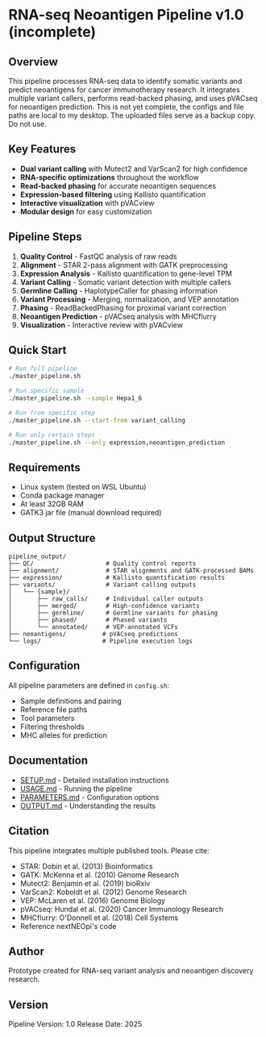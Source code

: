# RNA-seq Neoantigen Pipeline v1.0 (incomplete)

## Overview

This pipeline processes RNA-seq data to identify somatic variants and predict neoantigens for cancer immunotherapy research. It integrates multiple variant callers, performs read-backed phasing, and uses pVACseq for neoantigen prediction. This is not yet complete, the configs and file paths are local to my desktop. The uploaded files serve as a backup copy. Do not use.

## Key Features

- **Dual variant calling** with Mutect2 and VarScan2 for high confidence
- **RNA-specific optimizations** throughout the workflow
- **Read-backed phasing** for accurate neoantigen sequences
- **Expression-based filtering** using Kallisto quantification
- **Interactive visualization** with pVACview
- **Modular design** for easy customization

## Pipeline Steps

1. **Quality Control** - FastQC analysis of raw reads
2. **Alignment** - STAR 2-pass alignment with GATK preprocessing
3. **Expression Analysis** - Kallisto quantification to gene-level TPM
4. **Variant Calling** - Somatic variant detection with multiple callers
5. **Germline Calling** - HaplotypeCaller for phasing information
6. **Variant Processing** - Merging, normalization, and VEP annotation
7. **Phasing** - ReadBackedPhasing for proximal variant correction
8. **Neoantigen Prediction** - pVACseq analysis with MHCflurry
9. **Visualization** - Interactive review with pVACview

## Quick Start

```bash
# Run full pipeline
./master_pipeline.sh

# Run specific sample
./master_pipeline.sh --sample Hepa1_6

# Run from specific step
./master_pipeline.sh --start-from variant_calling

# Run only certain steps
./master_pipeline.sh --only expression,neoantigen_prediction
```

## Requirements

- Linux system (tested on WSL Ubuntu)
- Conda package manager
- At least 32GB RAM
- GATK3 jar file (manual download required)

## Output Structure

```
pipeline_output/
├── QC/                    # Quality control reports
├── alignment/             # STAR alignments and GATK-processed BAMs
├── expression/            # Kallisto quantification results
├── variants/              # Variant calling outputs
│   └── {sample}/
│       ├── raw_calls/     # Individual caller outputs
│       ├── merged/        # High-confidence variants
│       ├── germline/      # Germline variants for phasing
│       ├── phased/        # Phased variants
│       └── annotated/     # VEP-annotated VCFs
├── neoantigens/          # pVACseq predictions
└── logs/                 # Pipeline execution logs
```

## Configuration

All pipeline parameters are defined in `config.sh`:
- Sample definitions and pairing
- Reference file paths
- Tool parameters
- Filtering thresholds
- MHC alleles for prediction

## Documentation

- [SETUP.md](docs/setup.md) - Detailed installation instructions
- [USAGE.md](docs/usage.md) - Running the pipeline
- [PARAMETERS.md](docs/parameters.md) - Configuration options
- [OUTPUT.md](docs/output.md) - Understanding the results

## Citation

This pipeline integrates multiple published tools. Please cite:
- STAR: Dobin et al. (2013) Bioinformatics
- GATK: McKenna et al. (2010) Genome Research
- Mutect2: Benjamin et al. (2019) bioRxiv
- VarScan2: Koboldt et al. (2012) Genome Research
- VEP: McLaren et al. (2016) Genome Biology
- pVACseq: Hundal et al. (2020) Cancer Immunology Research
- MHCflurry: O'Donnell et al. (2018) Cell Systems
- Reference nextNEOpi's code

## Author

Prototype created for RNA-seq variant analysis and neoantigen discovery research.

## Version

Pipeline Version: 1.0
Release Date: 2025
